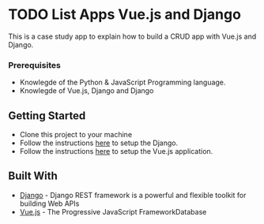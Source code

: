 # TODO List Apps Vue.js and Django

This is a case study app to explain how to build a CRUD app with Vue.js and Django.

### Prerequisites
* Knowlegde of the Python & JavaScript Programming language.
* Knowlegde of Vue.js, Django and Django

## Getting Started
* Clone this project to your machine
* Follow the instructions [here](https://djangoproject.com/start/) to setup the Django.
* Follow the instructions [here](https://vuejs.org/v2/guide/) to setup the Vue.js application.

## Built With

* [Django](https://djangoproject.com) - Django REST framework is a powerful and flexible toolkit for building Web APIs
* [Vue.js](https://vuejs.org/) - The Progressive JavaScript FrameworkDatabase
